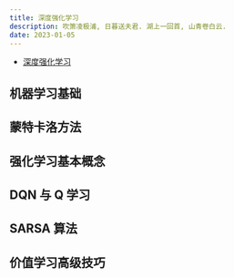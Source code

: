 ```yaml
---
title: 深度强化学习
description: 吹箫凌极浦, 日暮送夫君. 湖上一回首, 山青卷白云.
date: 2023-01-05
---
```


- [深度强化学习](https://book.douban.com/subject/36161659/)

## 机器学习基础

## 蒙特卡洛方法

## 强化学习基本概念

## DQN 与 Q 学习

## SARSA 算法

## 价值学习高级技巧

